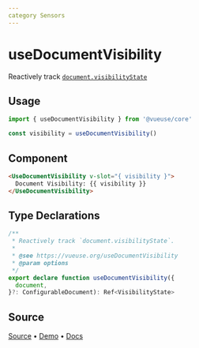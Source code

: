 ```yaml
---
category Sensors
---
```


# useDocumentVisibility

Reactively track [`document.visibilityState`](https://developer.mozilla.org/en-US/docs/Web/API/Document/visibilityState)

## Usage

```js
import { useDocumentVisibility } from '@vueuse/core'

const visibility = useDocumentVisibility()
```

## Component
```html
<UseDocumentVisibility v-slot="{ visibility }">
  Document Visibility: {{ visibility }}
</UseDocumentVisibility>
```

<!--FOOTER_STARTS-->
## Type Declarations

```typescript
/**
 * Reactively track `document.visibilityState`.
 *
 * @see https://vueuse.org/useDocumentVisibility
 * @param options
 */
export declare function useDocumentVisibility({
  document,
}?: ConfigurableDocument): Ref<VisibilityState>
```

## Source

[Source](https://github.com/vueuse/vueuse/blob/main/packages/core/useDocumentVisibility/index.ts) • [Demo](https://github.com/vueuse/vueuse/blob/main/packages/core/useDocumentVisibility/demo.vue) • [Docs](https://github.com/vueuse/vueuse/blob/main/packages/core/useDocumentVisibility/index.md)


<!--FOOTER_ENDS-->
